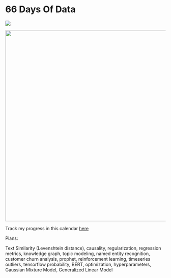 # 66 Days Of Data

![](https://img.shields.io/badge/learning-mode%20on-orange)

<div>
<img src="https://user-images.githubusercontent.com/51282928/124373371-0a516180-dcbc-11eb-911d-c60c8f42d701.png" width="600"/>
</div>

Track my progress in this calendar [here](https://docs.google.com/document/d/15ouX0NwOSxwU9LlFM6odDd3h9E9zUusMGGSnxKzEWkE/edit?usp=sharing)

Plans:

Text Similarity (Levenshtein distance), causality, regularization, regression metrics, knowledge graph, topic modeling, named entity recognition, customer churn analysis, prophet, reinforcement learning, timeseries outliers, tensorflow probability, BERT, optimization, hyperparameters, Gaussian Mixture Model, Generalized Linear Model
